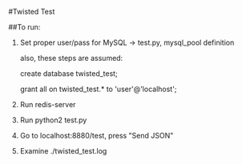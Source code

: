 #Twisted Test

##To run:

1) Set proper user/pass for MySQL -> test.py, mysql_pool definition

   also, these steps are assumed:

   create database twisted_test;

   grant all on twisted_test.* to 'user'@'localhost';

2) Run redis-server

3) Run python2 test.py

4) Go to localhost:8880/test, press "Send JSON"

5) Examine ./twisted_test.log
